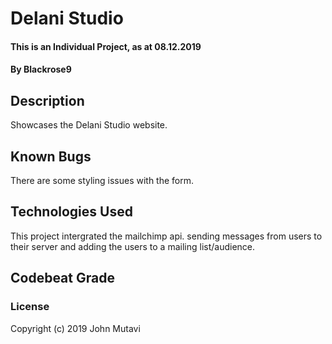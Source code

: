# Delani Studio
#### This is an Individual Project, as at 08.12.2019
#### By Blackrose9
## Description
Showcases the Delani Studio website.
## Known Bugs
There are some styling issues with the form.
## Technologies Used
This project intergrated the mailchimp api. sending messages from users to their server and adding the users to a mailing list/audience. 
## Codebeat Grade

### License
Copyright (c) 2019 John Mutavi